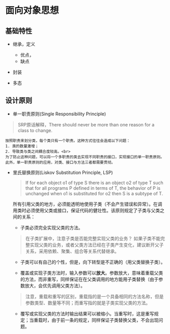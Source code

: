 # 面向对象思想
## 基础特性
- 继承，定义
    - 优点，
    - 缺点
- 封装

- 多态



## 设计原则
- 单一职责原则(Single Responsibility Principle)<br>
> SRP原话解释，There should never be more than one reason for a class to change.
    
    按照职责来划分类，每个类只有一个职责。这种方式往往会造成以下问题：
    1. 类的数量激增；
    2. 导致类与类之间耦合度较高。<br>
    为了防止这种问题，可以将一个多职责的类去实现不同职责的接口，实现接口的单一职责原则。此外，单一职责原则的应用，对类、接口与方法三者都需要贯彻。

- 里氏替换原则(Liskov Substitution Principle, LSP)<br>
    > If for each object o1 of type S there is an object o2 of type T such that for all programs P defined in terms of T, the behavior of P is unchanged when o1 is substituted for o2 then S is a subtype of T.
    
    所有引用父类的地方，必须能透明地使用子类（不会产生错误和异常）。在调用类时必须使用父类或接口，保证代码的健壮性。该原则规定了子类与父类之间的关系：
    - 子类必须完全实现父类的方法。
    > 在子类扩展中，注意子类是否能完整实现父类的业务？
    如果子类不能完整实现父类的业务，或者父类方法已经在子类产生变化，建议断开父子关系，采用依赖、聚集、组合等关系代替继承。
    
    - 子类可以有自己的个性，但是，向下转型是不正确的（用父类替换子类）。
    
    - 覆盖或实现子类方法时，输入参数可以**放大**。参数放大，意味着重载父类的方法，而非重写，同样保证在在父类调用的地方能用子类替换（由于参数放大，会优先调用父类方法）。
    
    > 注意，重载和重写的区别，重载指的是一个具备相同的方法名称，但是参数类型、数量等不同；而重写指的就是子类实现父类的方法。
    
    - 覆写或实现父类的方法时输出结果可以被缩小。当重写时，这是重写规定；当重载时，由于前一条的规定，同样保证子类替换父类，不会出现问题。
    


    

   
    
    
    